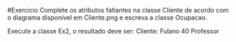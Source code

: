 #Exercicio
Complete os atributos faltantes na classe Cliente de acordo com o diagrama disponível em Cliente.png e escreva a classe Ocupacao.

Execute a classe Ex2, o resultado deve ser:
Cliente: Fulano 40 Professor
